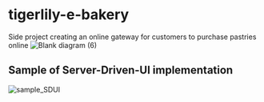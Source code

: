 # tigerlily-e-bakery

Side project creating an online gateway for customers to purchase pastries online
![Blank diagram (6)](https://user-images.githubusercontent.com/61228520/146536987-4e199183-2959-42dc-8cc6-dcdac8ab7ef4.png)
<h2>Sample of Server-Driven-UI implementation</h2>

![sample_SDUI](https://user-images.githubusercontent.com/61228520/171124981-de7e85f9-2d46-4ba2-8a45-effc1ae6f2f8.png)
